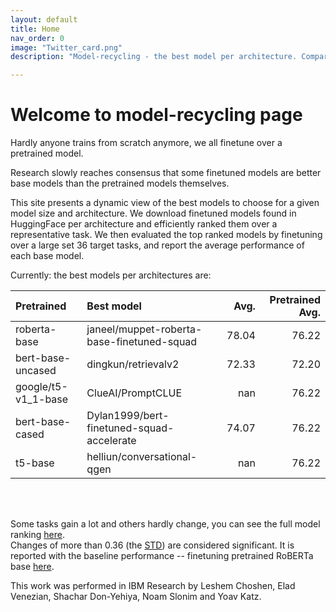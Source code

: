 ```yaml
---
layout: default
title: Home
nav_order: 0
image: "Twitter_card.png"
description: "Model-recycling - the best model per architecture. Comparing finetuned models from HF, as base models for future finetune on texts. "

---
```

# Welcome to model-recycling page

Hardly anyone trains from scratch anymore, we all finetune over a pretrained model. 

Research slowly reaches consensus that some finetuned models are better base models than the pretrained models 
themselves.

This site presents a dynamic view of the best models to choose for a given model size and architecture. We download
 finetuned models found in HuggingFace per architecture and efficiently ranked them over a representative task.
 We then evaluated the top ranked models by finetuning over a large set 36 target tasks, and report the average
 performance of each base model.


Currently: the best models per architectures are:
<br>

| Pretrained          | Best model                                 |   Avg. |   Pretrained Avg. |
|:--------------------|:-------------------------------------------|-------:|------------------:|
| roberta-base        | janeel/muppet-roberta-base-finetuned-squad |  78.04 |             76.22 |
| bert-base-uncased   | dingkun/retrievalv2                        |  72.33 |             72.20 |
| google/t5-v1_1-base | ClueAI/PromptCLUE                          | nan    |             76.22 |
| bert-base-cased     | Dylan1999/bert-finetuned-squad-accelerate  |  74.07 |             76.22 |
| t5-base             | helliun/conversational-qgen                | nan    |             76.22 |

<br>
<br>


Some tasks gain a lot and others hardly change, you can see the full model ranking [here](roberta_base_table.md).
<br>
Changes of more than 0.36 (the [STD](Roberta-base-Baseline)) are considered significant. It is reported with the baseline performance -- finetuning pretrained RoBERTa base [here](pretrain_scores_table.md).

This work was performed in IBM Research by Leshem Choshen, Elad Venezian, Shachar Don-Yehiya, Noam Slonim and Yoav Katz.